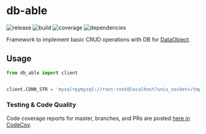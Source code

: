 # db-able
![release](https://img.shields.io/github/package-json/v/timdaviss/db-able?label=release&logo=release&style=flat-square)
![build](https://img.shields.io/github/workflow/status/timdaviss/db-able/test?style=flat-square)
![coverage](https://img.shields.io/codecov/c/github/timdaviss/db-able?style=flat-square)
![dependencies](https://img.shields.io/librariesio/release/pypi/db-able?style=flat-square)

Framework to implement basic CRUD operations with DB for [DataObject](https://github.com/do-py-together/do-py).

## Usage
```python
from db_able import client


client.CONN_STR = 'mysql+pymysql://root:root@localhost?unix_socket=/tmp/mysql.sock'
```

### Testing & Code Quality
Code coverage reports for master, branches, and PRs 
are posted [here in CodeCov](https://codecov.io/gh/timdaviss/db-able).
